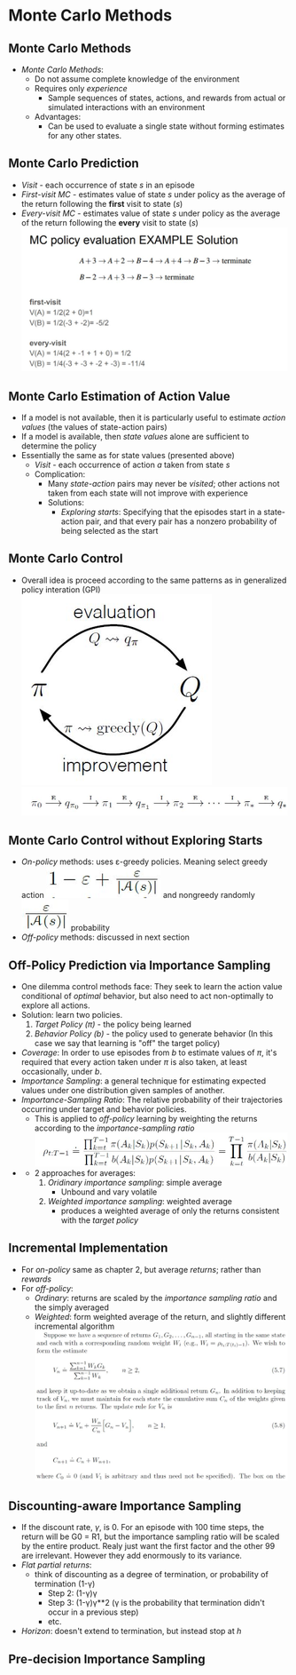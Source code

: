 # __Monte Carlo Methods__

## **Monte Carlo Methods**
- *Monte Carlo Methods*:
    - Do not assume complete knowledge of the environment
    - Requires only *experience*
        - Sample sequences of states, actions, and rewards from actual or simulated interactions with an environment
    - Advantages:
        - Can be used to evaluate a single state without forming estimates for any other states.

## **Monte Carlo Prediction**
- *Visit* - each occurrence of state *s* in an episode
- *First-visit MC* - estimates value of state *s* under policy as the average of the return following the **first** visit to state (*s*)
- *Every-visit MC* - estimates value of state *s* under policy as the average of the return following the **every** visit to state (*s*)
![alt_text](..\images\mc-example.JPG 'Example of first-visit monte carlo vs every-visit monte carlo')

## **Monte Carlo Estimation of Action Value**
- If a model is not available, then it is particularly useful to estimate *action values* (the values of state-action pairs)
- If a model is available, then *state values* alone are sufficient to determine the policy
- Essentially the same as for state values (presented above)
    - *Visit* - each occurrence of action *a* taken from state *s* 
    - Complication: 
        - Many *state-action* pairs may never be *visited*; other actions not taken from each state will not improve with experience
        - Solutions:
            - *Exploring starts*: Specifying that the episodes start in a state-action pair, and that every pair has a nonzero probability of being selected as the start

## **Monte Carlo Control**
- Overall idea is proceed according to the same patterns as in generalized policy interation (GPI) <br>
![alt_text](..\images\mc-control-diagram.JPG 'image')
![alt_text](..\images\mc-control-flow.JPG 'image')

## **Monte Carlo Control without Exploring Starts**
- *On-policy* methods: uses ε-greedy policies. Meaning select greedy action ![alt_text](..\images\nonepsilon.JPG 'image') and nongreedy randomly ![alt_text](..\images\epsilon.JPG 'image') probability
- *Off-policy* methods: discussed in next section

## **Off-Policy Prediction via Importance Sampling**
- One dilemma control methods face: They seek to learn the action value conditional of *optimal* behavior, but also need to act non-optimally to explore all actions.
- Solution: learn two policies.
    1. *Target Policy (π)* -  the policy being learned
    2. *Behavior Policy (b)* - the policy used to generate behavior (In this case we say that learning is "off" the target policy)
- *Coverage*: In order to use episodes from *b* to estimate values of *π*, it's required that every action taken under *π* is also taken, at least occasionally, under *b*.
- *Importance Sampling*: a general technique for estimating expected values under one distribution given samples of another.
- *Importance-Sampling Ratio*: The relative probability of their trajectories occurring under target and behavior policies.
    - This is applied to *off-policy* learning by weighting the returns according to the *importance-sampling ratio*
![alt_text](..\images\importance-sampling-ratio.JPG 'image')
- 
    - 2 approaches for averages:
        1. *Oridinary importance sampling*: simple average
            - Unbound and vary volatile
        2. *Weighted importance sampling*: weighted average
            - produces a weighted average of only the returns consistent with the *target policy*

## **Incremental Implementation**
- For *on-policy* same as chapter 2, but average *returns*; rather than *rewards*
- For *off-policy*:
    - *Ordinary*: returns are scaled by the *importance sampling ratio* and the simply averaged
    - *Weighted*: form weighted average of the return, and slightly different incremental algorithm
        ![alt_text](..\images\incremental-implementation-off-policy-weighted.JPG 'image')

## **Discounting-aware Importance Sampling**
- If the discount rate, *γ*, is 0. For an episode with 100 time steps, the return will be G0 = R1, but the importance sampling ratio will be scaled by the entire product. Realy just want the first factor and the other 99 are irrelevant. However they add enormously to its variance.
- *Flat partial returns*:
    - think of discounting as a degree of termination, or probability of termination (1-γ)
        - Step 2: (1-γ)γ
        - Step 3: (1-γ)γ**2 (γ is the probability that termination didn't occur in a previous step)
        - etc.
- *Horizon*: doesn't extend to termination, but instead stop at *h*

## **Pre-decision Importance Sampling**

